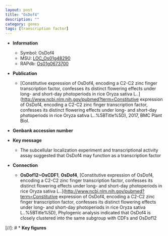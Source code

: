 ```yaml
---
layout: post
title: "OsDof4"
description: ""
category: genes
tags: [transcription factor]
---
```


* **Information**  
    + Symbol: OsDof4  
    + MSU: [LOC_Os01g48290](http://rice.plantbiology.msu.edu/cgi-bin/ORF_infopage.cgi?orf=LOC_Os01g48290)  
    + RAPdb: [Os01g0673700](http://rapdb.dna.affrc.go.jp/viewer/gbrowse_details/irgsp1?name=Os01g0673700)  

* **Publication**  
    + [Constitutive expression of OsDof4, encoding a C2-C2 zinc finger transcription factor, confesses its distinct flowering effects under long- and short-day photoperiods in rice Oryza sativa L..](http://www.ncbi.nlm.nih.gov/pubmed?term=Constitutive expression of OsDof4, encoding a C2-C2 zinc finger transcription factor, confesses its distinct flowering effects under long- and short-day photoperiods in rice Oryza sativa L..%5BTitle%5D), 2017, BMC Plant Biol.

* **Genbank accession number**  

* **Key message**  
    + The subcellular localization experiment and transcriptional activity assay suggested that OsDof4 may function as a transcription factor

* **Connection**  
    + __OsDof12~OsCDF1__, __OsDof4__, [Constitutive expression of OsDof4, encoding a C2-C2 zinc finger transcription factor, confesses its distinct flowering effects under long- and short-day photoperiods in rice Oryza sativa L..](http://www.ncbi.nlm.nih.gov/pubmed?term=Constitutive expression of OsDof4, encoding a C2-C2 zinc finger transcription factor, confesses its distinct flowering effects under long- and short-day photoperiods in rice Oryza sativa L..%5BTitle%5D), Phylogenic analysis indicated that OsDof4 is closely clustered into the same subgroup with CDFs and OsDof12

[//]: # * **Key figures**  


